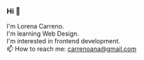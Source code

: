 ### Hi 👋 
I'm Lorena Carreno.  
I'm learning Web Design.  
I'm interested in frontend development.  
📫 How to reach me: carrenoana@gmail.com  



<!--
**chikityphy/chikityphy** is a ✨ _special_ ✨ repository because its `README.md` (this file) appears on your GitHub profile.
